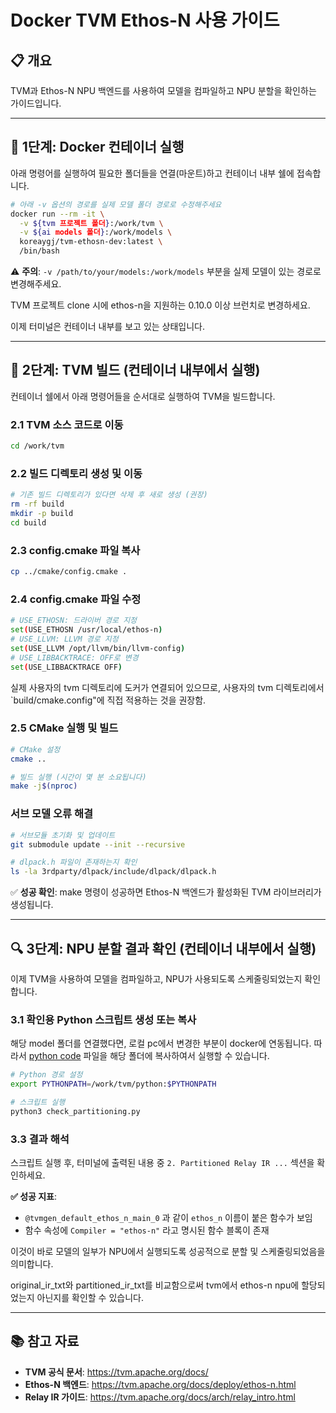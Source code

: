 # Docker TVM Ethos-N 사용 가이드

## 📋 개요

TVM과 Ethos-N NPU 백엔드를 사용하여 모델을 컴파일하고 NPU 분할을 확인하는 가이드입니다.

---

## 🐳 1단계: Docker 컨테이너 실행

아래 명령어를 실행하여 필요한 폴더들을 연결(마운트)하고 컨테이너 내부 쉘에 접속합니다.

```bash
# 아래 -v 옵션의 경로를 실제 모델 폴더 경로로 수정해주세요
docker run --rm -it \
  -v ${tvm 프로젝트 폴더}:/work/tvm \
  -v ${ai models 폴더}:/work/models \
  koreaygj/tvm-ethosn-dev:latest \
  /bin/bash
```

⚠️ **주의**: `-v /path/to/your/models:/work/models` 부분을 실제 모델이 있는 경로로 변경해주세요.

TVM 프로젝트 clone 시에 ethos-n을 지원하는 0.10.0 이상 브런치로 변경하세요.

이제 터미널은 컨테이너 내부를 보고 있는 상태입니다.

---

## 🔨 2단계: TVM 빌드 (컨테이너 내부에서 실행)

컨테이너 쉘에서 아래 명령어들을 순서대로 실행하여 TVM을 빌드합니다.

### 2.1 TVM 소스 코드로 이동
```bash
cd /work/tvm
```

### 2.2 빌드 디렉토리 생성 및 이동
```bash
# 기존 빌드 디렉토리가 있다면 삭제 후 새로 생성 (권장)
rm -rf build
mkdir -p build
cd build
```

### 2.3 config.cmake 파일 복사
```bash
cp ../cmake/config.cmake .
```

### 2.4 config.cmake 파일 수정
```bash
# USE_ETHOSN: 드라이버 경로 지정
set(USE_ETHOSN /usr/local/ethos-n)
# USE_LLVM: LLVM 경로 지정
set(USE_LLVM /opt/llvm/bin/llvm-config)
# USE_LIBBACKTRACE: OFF로 변경
set(USE_LIBBACKTRACE OFF)
```

실제 사용자의 tvm 디렉토리에 도커가 연결되어 있으므로, 사용자의 tvm 디렉토리에서 `build/cmake.config"에 직접 적용하는 것을 권장함.


### 2.5 CMake 실행 및 빌드
```bash
# CMake 설정
cmake ..

# 빌드 실행 (시간이 몇 분 소요됩니다)
make -j$(nproc)
```

### 서브 모델 오류 해결

```bash
# 서브모듈 초기화 및 업데이트
git submodule update --init --recursive

# dlpack.h 파일이 존재하는지 확인
ls -la 3rdparty/dlpack/include/dlpack/dlpack.h
```

✅ **성공 확인**: make 명령이 성공하면 Ethos-N 백엔드가 활성화된 TVM 라이브러리가 생성됩니다.

---

## 🔍 3단계: NPU 분할 결과 확인 (컨테이너 내부에서 실행)

이제 TVM을 사용하여 모델을 컴파일하고, NPU가 사용되도록 스케줄링되었는지 확인합니다.

### 3.1 확인용 Python 스크립트 생성 또는 복사

해당 model 폴더를 연결했다면, 로컬 pc에서 변경한 부분이 docker에 연동됩니다. 따라서 [python code](/scripts/tvm/check_partitioning.py) 파일을 해당 폴더에 복사하여서 실행할 수 있습니다.

```bash
# Python 경로 설정
export PYTHONPATH=/work/tvm/python:$PYTHONPATH

# 스크립트 실행
python3 check_partitioning.py
```

### 3.3 결과 해석

스크립트 실행 후, 터미널에 출력된 내용 중 `2. Partitioned Relay IR ...` 섹션을 확인하세요.

**✅ 성공 지표**:
- `@tvmgen_default_ethos_n_main_0` 과 같이 `ethos_n` 이름이 붙은 함수가 보임
- 함수 속성에 `Compiler = "ethos-n"` 라고 명시된 함수 블록이 존재

이것이 바로 모델의 일부가 NPU에서 실행되도록 성공적으로 분할 및 스케줄링되었음을 의미합니다.

original_ir_txt와 partitioned_ir_txt를 비교함으로써 tvm에서 ethos-n npu에 할당되었는지 아닌지를 확인할 수 있습니다.

---

## 📚 참고 자료

- **TVM 공식 문서**: https://tvm.apache.org/docs/
- **Ethos-N 백엔드**: https://tvm.apache.org/docs/deploy/ethos-n.html
- **Relay IR 가이드**: https://tvm.apache.org/docs/arch/relay_intro.html
